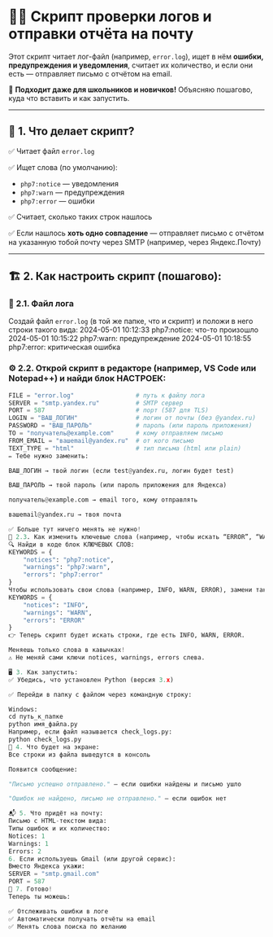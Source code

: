 # 🕵️‍♂️ Скрипт проверки логов и отправки отчёта на почту

Этот скрипт читает лог-файл (например, `error.log`), ищет в нём **ошибки, предупреждения и уведомления**, считает их количество, и если они есть — отправляет письмо с отчётом на email.

📢 **Подходит даже для школьников и новичков!** Объясняю пошагово, куда что вставить и как запустить.

---

## 🚀 **1. Что делает скрипт?**

✅ Читает файл `error.log`

✅ Ищет слова (по умолчанию):
- `php7:notice` — уведомления
- `php7:warn` — предупреждения
- `php7:error` — ошибки

✅ Считает, сколько таких строк нашлось

✅ Если нашлось **хоть одно совпадение** — отправляет письмо с отчётом на указанную тобой почту через SMTP (например, через Яндекс.Почту)

---

## 🏗 **2. Как настроить скрипт (пошагово):**

### 📁 **2.1. Файл лога**

Создай файл `error.log` (в той же папке, что и скрипт) и положи в него строки такого вида:
2024-05-01 10:12:33 php7:notice: что-то произошло
2024-05-01 10:15:22 php7:warn: предупреждение
2024-05-01 10:18:55 php7:error: критическая ошибка
### ⚙️ **2.2. Открой скрипт в редакторе (например, VS Code или Notepad++) и найди блок НАСТРОЕК:**

```python
FILE = "error.log"                 # путь к файлу лога
SERVER = "smtp.yandex.ru"          # SMTP сервер
PORT = 587                         # порт (587 для TLS)
LOGIN = "ВАШ_ЛОГИН"                # логин от почты (без @yandex.ru)
PASSWORD = "ВАШ_ПАРОЛЬ"            # пароль (или пароль приложения)
TO = "получатель@example.com"      # кому отправляем письмо
FROM_EMAIL = "вашemail@yandex.ru"  # от кого письмо
TEXT_TYPE = "html"                 # тип письма (html или plain)
✏️ Тебе нужно заменить:

ВАШ_ЛОГИН → твой логин (если test@yandex.ru, логин будет test)

ВАШ_ПАРОЛЬ → твой пароль (или пароль приложения для Яндекса)

получатель@example.com → email того, кому отправлять

вашemail@yandex.ru → твоя почта

✅ Больше тут ничего менять не нужно!
📝 2.3. Как изменить ключевые слова (например, чтобы искать “ERROR”, “WARN”, “INFO”):
🔍 Найди в коде блок КЛЮЧЕВЫХ СЛОВ:
KEYWORDS = {
    "notices": "php7:notice",
    "warnings": "php7:warn",
    "errors": "php7:error"
}
Чтобы использовать свои слова (например, INFO, WARN, ERROR), замени так:
KEYWORDS = {
    "notices": "INFO",
    "warnings": "WARN",
    "errors": "ERROR"
}
👉 Теперь скрипт будет искать строки, где есть INFO, WARN, ERROR.

Меняешь только слова в кавычках!
⚠️ Не меняй сами ключи notices, warnings, errors слева.

🖥 3. Как запустить:
✅ Убедись, что установлен Python (версия 3.x)

✅ Перейди в папку с файлом через командную строку:

Windows: 
cd путь_к_папке
python имя_файла.py
Например, если файл называется check_logs.py:
python check_logs.py
💬 4. Что будет на экране:
Все строки из файла выведутся в консоль

Появится сообщение:

"Письмо успешно отправлено." — если ошибки найдены и письмо ушло

"Ошибок не найдено, письмо не отправлено." — если ошибок нет

📬 5. Что придёт на почту:
Письмо с HTML-текстом вида:
Типы ошибок и их количество:
Notices: 1
Warnings: 1
Errors: 2
6. Если используешь Gmail (или другой сервис):
Вместо Яндекса укажи:
SERVER = "smtp.gmail.com"
PORT = 587
🏁 7. Готово!
Теперь ты можешь:

✅ Отслеживать ошибки в логе
✅ Автоматически получать отчёты на email
✅ Менять слова поиска по желанию